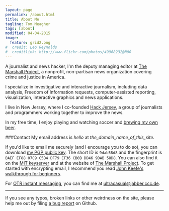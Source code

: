 ```yaml
---
layout: page
permalink: /about.html
title: About Me
tagline: Tom Meagher
tags: [about]
modified: 04-04-2015
image:
  feature: grid2.png
#  credit: Leo Reynolds
#  creditlink: http://www.flickr.com/photos/49968232@N00
---
```


A journalist and news hacker, I'm the deputy managing editor at [The Marshall Project](https://www.themarshallproject.org/), a nonprofit, non-partisan news organization covering crime and justice in America.

I specialize in investigative and interactive journalism, including data analysis, Freedom of Information requests, computer-assisted reporting, visualization, interactive graphics and news applications.

I live in New Jersey, where I co-founded [Hack Jersey](http://www.hackjersey.com/), a group of journalists and programmers working together to improve the news.

In my free time, I enjoy playing and watching soccer and [brewing my own beer](http://carboy.tommeagher.com/).

###Contact
My email address is _hello_ at _the_domain_name_of_this_site_.

If you'd like to email me securely (and I encourage you to do so), you can download [my PGP public key](files/tmeagher.asc). The short ID is ```9dab58d8``` and the fingerprint is ```BAEF EF88 07C9 C5B4 DF79 EF36 CB0B DD46 9DAB 58D8```. You can also find it on the [MIT keyserver](http://pgp.mit.edu/pks/lookup?op=vindex&search=0xCB0BDD469DAB58D8) and at the website of [The Marshall Project](https://www.themarshallproject.org/staff/tom-meagher/pgp). To get started with encrypting email, I recommend you read [John Keefe's walkthrough for beginners](http://johnkeefe.net/email-encryption-and-my-pgp-info).

For [OTR instant messaging](https://otr.cypherpunks.ca/), you can find me at ultracasual@jabber.ccc.de.

---
If you see any typos, broken links or other weirdness on the site, please help me out by filing [a bug report](https://github.com/tommeagher/tommeagher.github.io/issues) on Github.
